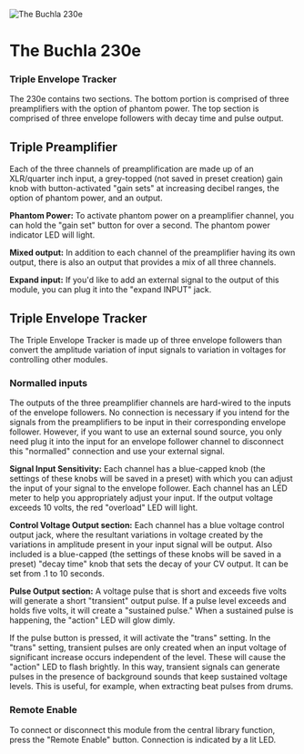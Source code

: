 ![The Buchla 230e](C:buchla_doc/docs/static/img/200e/230e.jpg "The Buchla 230e")

# The Buchla 230e
### Triple Envelope Tracker

 The 230e contains two sections. The bottom portion is comprised of three preamplifiers with the option of phantom power. The top section is comprised of three envelope followers with decay time and pulse output.

## Triple Preamplifier
 Each of the three channels of preamplification are made up of an XLR/quarter inch input, a grey-topped (not saved in preset creation) gain knob with button-activated "gain sets" at increasing decibel ranges, the option of phantom power, and an output.

**Phantom Power:** To activate phantom power on a preamplifier channel, you can hold the "gain set" button for over a second. The phantom power indicator LED will light.

**Mixed output:** In addition to each channel of the preamplifier having its own output, there is also an output that provides a mix of all three channels.

**Expand input:** If you'd like to add an external signal to the output of this module, you can plug it into the "expand INPUT" jack.

## Triple Envelope Tracker
 The Triple Envelope Tracker is made up of three envelope followers than convert the amplitude variation of input signals to variation in voltages for controlling other modules.

### Normalled inputs
The outputs of the three preamplifier channels are hard-wired to the inputs of the envelope followers. No connection is necessary if you intend for the signals from the preamplifiers to be input in their corresponding envelope follower. However, if you want to use an external sound source, you only need plug it into the input for an envelope follower channel to disconnect this "normalled" connection and use your external signal.

**Signal Input Sensitivity:** Each channel has a blue-capped knob (the settings of these knobs will be saved in a preset) with which you can adjust the input of your signal to the envelope follower. Each channel has an LED meter to help you appropriately adjust your input. If the output voltage exceeds 10 volts, the red "overload" LED will light.

**Control Voltage Output section:** Each channel has a blue voltage control output jack, where the resultant variations in voltage created by the variations in amplitude present in your input signal will be output. Also included is a blue-capped (the settings of these knobs will be saved in a preset) "decay time" knob that sets the decay of your CV output. It can be set from .1 to 10 seconds.

**Pulse Output section:** A voltage pulse that is short and exceeds five volts will generate a short "transient" output pulse. If a pulse level exceeds and holds five volts, it will create a "sustained pulse." When a sustained pulse is happening, the "action" LED will glow dimly.

 If the pulse button is pressed, it will activate the "trans" setting. In the "trans" setting, transient pulses are only created when an input voltage of significant increase occurs independent of the level. These will cause the "action" LED to flash brightly. In this way, transient signals can generate pulses in the presence of background sounds that keep sustained voltage levels. This is useful, for example, when extracting beat pulses from drums.

### Remote Enable
 To connect or disconnect this module from the central library function, press the "Remote Enable" button. Connection is indicated by a lit LED.
